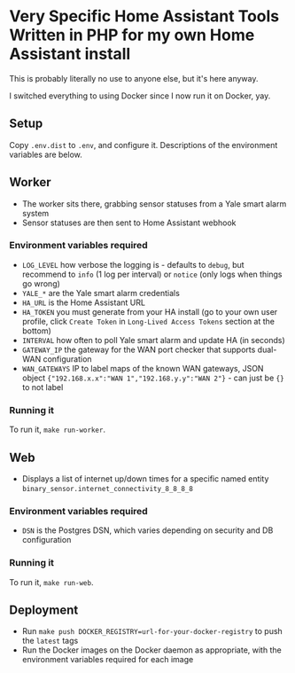 # Very Specific Home Assistant Tools Written in PHP for my own Home Assistant install

This is probably literally no use to anyone else, but it's here anyway.

I switched everything to using Docker since I now run it on Docker, yay.

## Setup

Copy `.env.dist` to `.env`, and configure it. Descriptions of the environment variables are below.

## Worker

 - The worker sits there, grabbing sensor statuses from a Yale smart alarm system
 - Sensor statuses are then sent to Home Assistant webhook

### Environment variables required

 - `LOG_LEVEL` how verbose the logging is - defaults to `debug`, but recommend to `info` (1 log per interval) or `notice` (only logs when things go wrong)
 - `YALE_*` are the Yale smart alarm credentials
 - `HA_URL` is the Home Assistant URL
 - `HA_TOKEN` you must generate from your HA install (go to your own user profile, click `Create Token` in `Long-Lived Access Tokens` section at the bottom)
 - `INTERVAL` how often to poll Yale smart alarm and update HA (in seconds)
 - `GATEWAY_IP` the gateway for the WAN port checker that supports dual-WAN configuration
 - `WAN_GATEWAYS` IP to label maps of the known WAN gateways, JSON object `{"192.168.x.x":"WAN 1","192.168.y.y":"WAN 2"}` - can just be `{}` to not label

### Running it

To run it, `make run-worker`.

## Web

 - Displays a list of internet up/down times for a specific named entity `binary_sensor.internet_connectivity_8_8_8_8`

### Environment variables required

 - `DSN` is the Postgres DSN, which varies depending on security and DB configuration

### Running it

To run it, `make run-web`.

## Deployment

 - Run `make push DOCKER_REGISTRY=url-for-your-docker-registry` to push the `latest` tags
 - Run the Docker images on the Docker daemon as appropriate, with the environment variables required for each image
